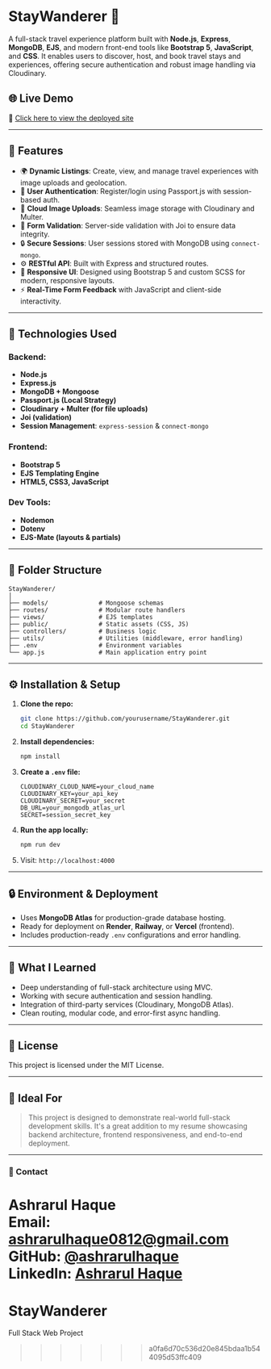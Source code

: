 # StayWanderer 🧭
A full-stack travel experience platform built with **Node.js**, **Express**, **MongoDB**, **EJS**, and modern front-end tools like **Bootstrap 5**, **JavaScript**, and **CSS**. It enables users to discover, host, and book travel stays and experiences, offering secure authentication and robust image handling via Cloudinary.

## 🌐 Live Demo

🔗 [Click here to view the deployed site](https://staywanderer.onrender.com/)

---

## 📌 Features

- 🌍 **Dynamic Listings**: Create, view, and manage travel experiences with image uploads and geolocation.
- 👤 **User Authentication**: Register/login using Passport.js with session-based auth.
- 📸 **Cloud Image Uploads**: Seamless image storage with Cloudinary and Multer.
- 🧾 **Form Validation**: Server-side validation with Joi to ensure data integrity.
- 🔒 **Secure Sessions**: User sessions stored with MongoDB using `connect-mongo`.
- ⚙️ **RESTful API**: Built with Express and structured routes.
- 🎨 **Responsive UI**: Designed using Bootstrap 5 and custom SCSS for modern, responsive layouts.
- ⚡ **Real-Time Form Feedback** with JavaScript and client-side interactivity.

---

## 🚀 Technologies Used

### Backend:
- **Node.js**
- **Express.js**
- **MongoDB + Mongoose**
- **Passport.js (Local Strategy)**
- **Cloudinary + Multer (for file uploads)**
- **Joi (validation)**
- **Session Management**: `express-session` & `connect-mongo`

### Frontend:
- **Bootstrap 5**
- **EJS Templating Engine**
- **HTML5, CSS3, JavaScript**

### Dev Tools:
- **Nodemon**
- **Dotenv**
- **EJS-Mate (layouts & partials)**

---

## 📁 Folder Structure

```
StayWanderer/
│
├── models/              # Mongoose schemas
├── routes/              # Modular route handlers
├── views/               # EJS templates
├── public/              # Static assets (CSS, JS)
├── controllers/         # Business logic
├── utils/               # Utilities (middleware, error handling)
├── .env                 # Environment variables
└── app.js               # Main application entry point
```

---

## ⚙️ Installation & Setup

1. **Clone the repo:**
   ```bash
   git clone https://github.com/yourusername/StayWanderer.git
   cd StayWanderer
   ```

2. **Install dependencies:**
   ```bash
   npm install
   ```

3. **Create a `.env` file:**
   ```env
   CLOUDINARY_CLOUD_NAME=your_cloud_name
   CLOUDINARY_KEY=your_api_key
   CLOUDINARY_SECRET=your_secret
   DB_URL=your_mongodb_atlas_url
   SECRET=session_secret_key
   ```

4. **Run the app locally:**
   ```bash
   npm run dev
   ```

5. Visit: `http://localhost:4000`

---

## 🔒 Environment & Deployment

- Uses **MongoDB Atlas** for production-grade database hosting.
- Ready for deployment on **Render**, **Railway**, or **Vercel** (frontend).
- Includes production-ready `.env` configurations and error handling.

---

## 🧠 What I Learned

- Deep understanding of full-stack architecture using MVC.
- Working with secure authentication and session handling.
- Integration of third-party services (Cloudinary, MongoDB Atlas).
- Clean routing, modular code, and error-first async handling.

---

## 📄 License

This project is licensed under the MIT License.

---

## 💼 Ideal For

> This project is designed to demonstrate real-world full-stack development skills. It's a great addition to my resume showcasing backend architecture, frontend responsiveness, and end-to-end deployment.

---

### 📧 Contact

**Ashrarul Haque**  
Email:  ashrarulhaque0812@gmail.com  
GitHub: [@ashrarulhaque](https://github.com/ashrarulhaque)  
LinkedIn: [Ashrarul Haque](www.linkedin.com/in/ashrarul)
=======
# StayWanderer
Full Stack Web Project
>>>>>>> a0fa6d70c536d20e845bdaa1b544095d53ffc409
